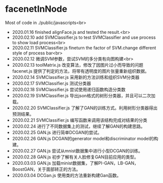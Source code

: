 ﻿# facenetInNode
Most of code in ./public/javascripts\<br>
* 2020.01.16 finished alignFace.js and tested the result.\<br>
* 2020.02.10 add SVMClassifier.js to test SVMClassifier and use process to show load process\<br>
* 2020.02.11 SVMClassifier.js fineturn the factor of SVM.change different style of process bar\<br>
* 2020.02.12 微调SVM参数，尝试SVM的多分类有向图构建\<br>
* 2020.02.13 toolMatrix.js 改变算法，修改了因图片过小而导致的问题 facenet.js 提供了判定的方法，将带有透明度的图片张量重新组织数据。 
* 2020.02.14 SVMClassifier.js 采用新的方法训练和组织SVM分类器
* 2020.02.17 SVMClassifier.js 测试分类器
* 2020.02.18 SVMClassifier.js 尝试使用递归函数构造分类数
* 2020.02.19 SVMClassifier.js 导出json格式的树形分类器，并且可以二次加载。
* 2020.02.20 SVMClassifier.js 了解了GAN的训练方式。利用树形分类器得出预测结果。
* 2020.02.21 SVMClassifier.js 编写函数来调用该结构完成对结果的分类
* 2020.02.24 进行了不同数据集上的测试，继续了解GAN的构建思路。
* 2020.02.25 GAN.js 进行简单DCGAN的尝试。
* 2020.02.26 GAN.js DCGAN的generator model和discriminator model的构建。
* 2020.02.27 GAN.js 尝试从mnist数据集中进行小型DCGAN的训练。
* 2020.02.28 GAN.js 初步了解有关人脸修复GAN目前应用的类型。
* 2020.03.03 GAN.js 加载minist数据集，了解PI-GAN，LB-GAN，BoostGAN，关于面部转正的方法。
* 2020.03.04 DCGan.js 使用类的方法重新构建Gan函数。